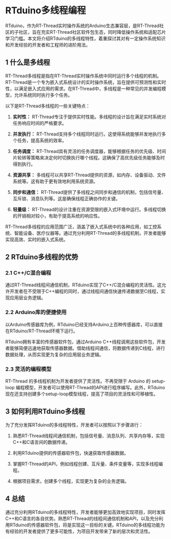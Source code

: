 # RTduino多线程编程

RTduino，作为RT-Thread实时操作系统的Arduino生态兼容层，是RT-Thread社区的子社区，旨在充实RT-Thread社区软件包生态，同时降低操作系统和适配芯片学习门槛。本文将介绍RTduino的多线程特性，着重探讨其对有一定操作系统知识和开发经验的开发者和工程师的进阶用法。

## 1 什么是多线程

RT-Thread多线程是指在RT-Thread实时操作系统中同时运行多个线程的机制。RT-Thread是一个专为嵌入式系统设计的实时操作系统，旨在提供可预测性和实时性，以满足嵌入式应用的需求。在RT-Thread中，多线程是一种常见的并发编程模型，允许系统同时执行多个任务。

以下是RT-Thread多线程的一些关键特点：

1. **实时性：** RT-Thread专注于提供实时性能。多线程的设计旨在满足实时系统对任务响应时间的严格要求。

2. **并发执行：** RT-Thread支持多个线程同时运行。这使得系统能够并发地执行多个任务，提高系统的效率。

3. **任务调度：** RT-Thread具有灵活的任务调度器，能够根据任务的优先级、时间片轮转等策略来决定何时切换执行哪个线程。这确保了高优先级任务能够及时得到执行。

4. **资源共享：** 多线程可以共享RT-Thread提供的资源，如内存、设备驱动、文件系统等。这有助于更有效地利用系统资源。

5. **同步和通信：** RT-Thread提供了多线程之间同步和通信的机制，包括信号量、互斥锁、消息队列等。这是确保线程正确协作的关键。

6. **轻量级：** RT-Thread的设计注重在资源受限的嵌入式环境中运行。多线程切换的开销相对较小，有助于提高系统的响应性。

RT-Thread多线程的应用范围广泛，涵盖了嵌入式系统中的各种应用，如工控系统、智能设备、医疗仪器等。通过充分利用RT-Thread的多线程机制，开发者能够实现高效、实时的嵌入式系统。

## 2 RTduino多线程的优势

### 2.1 C++/C混合编程

通过RT-Thread线程间通信机制，RTduino实现了C++/C混合编程的灵活性。这允许开发者在不受限于C++编程的同时，通过线程间通信快速传递数据至C线程，实现应用层业务逻辑。

### 2.2 Arduino库的便捷使用

以Arduino传感器库为例，RTduino已经支持Arduino上百种传感器库，可以直接在RTduino/RT-Thread环境下运行。

RTduino拥有丰富的传感器软件包，通过Arduino C++线程调用这些软件包，开发者能够简便迅速地获取传感器数据。借助线程间通信，将数据传递到C线程，进行数据处理，从而实现更为复杂的应用层业务逻辑。

### 2.3 灵活的编程模型

RT-Thread 的多线程机制为开发者提供了灵活性。不再受限于 Arduino 的 setup-loop 编程模型，开发者可以使用RT-Thread的API进行程序编写。此外，RTduino现在还支持创建多个setup-loop模型线程，提高了项目的灵活性和可移植性。

## 3 如何利用RTduino多线程

为了充分发挥RTduino的多线程特性，开发者可以按照以下步骤进行：

1. 熟悉RT-Thread线程间通信机制，包括信号量、消息队列、共享内存等，实现C++和C语言间的数据传递。

2. 利用RTduino提供的传感器软件包，快速获取传感器数据。

3. 掌握RT-Thread的API，例如线程创建、互斥量、条件变量等，实现多线程编程。

4. 根据项目需求，创建多个线程，实现更为复杂的业务逻辑。

## 4 总结

通过充分利用RTduino的多线程特性，开发者能够更加高效地实现项目，同时发挥C++和C语言的各自优势。熟悉RT-Thread的线程间通信机制和API，以及充分利用RTduino的传感器软件包，将是实现这一目标的关键。RTduino的多线程功能为有经验的开发者提供了更多可能性，为项目开发带来了新的层次和灵活性。
